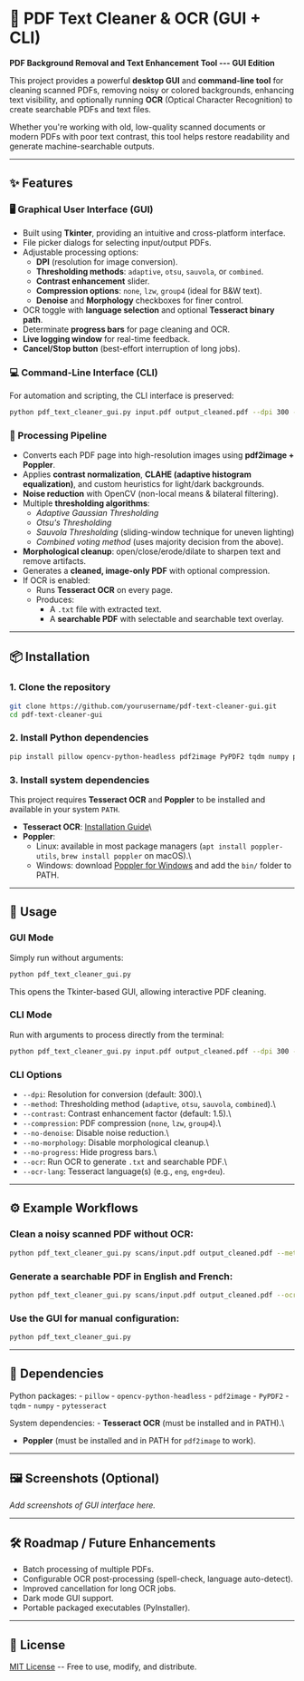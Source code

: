 # 📄 PDF Text Cleaner & OCR (GUI + CLI)

**PDF Background Removal and Text Enhancement Tool --- GUI Edition**

This project provides a powerful **desktop GUI** and **command-line
tool** for cleaning scanned PDFs, removing noisy or colored backgrounds,
enhancing text visibility, and optionally running **OCR** (Optical
Character Recognition) to create searchable PDFs and text files.

Whether you're working with old, low-quality scanned documents or modern
PDFs with poor text contrast, this tool helps restore readability and
generate machine-searchable outputs.

------------------------------------------------------------------------

## ✨ Features

### 🖥️ Graphical User Interface (GUI)

-   Built using **Tkinter**, providing an intuitive and cross-platform
    interface.
-   File picker dialogs for selecting input/output PDFs.
-   Adjustable processing options:
    -   **DPI** (resolution for image conversion).
    -   **Thresholding methods**: `adaptive`, `otsu`, `sauvola`, or
        `combined`.
    -   **Contrast enhancement** slider.
    -   **Compression options**: `none`, `lzw`, `group4` (ideal for B&W
        text).
    -   **Denoise** and **Morphology** checkboxes for finer control.
-   OCR toggle with **language selection** and optional **Tesseract
    binary path**.
-   Determinate **progress bars** for page cleaning and OCR.
-   **Live logging window** for real-time feedback.
-   **Cancel/Stop button** (best-effort interruption of long jobs).

### 💻 Command-Line Interface (CLI)

For automation and scripting, the CLI interface is preserved:

``` bash
python pdf_text_cleaner_gui.py input.pdf output_cleaned.pdf --dpi 300 --method adaptive --contrast 1.5 --ocr --ocr-lang eng
```

### 🔧 Processing Pipeline

-   Converts each PDF page into high-resolution images using
    **pdf2image + Poppler**.
-   Applies **contrast normalization**, **CLAHE (adaptive histogram
    equalization)**, and custom heuristics for light/dark backgrounds.
-   **Noise reduction** with OpenCV (non-local means & bilateral
    filtering).
-   Multiple **thresholding algorithms**:
    -   *Adaptive Gaussian Thresholding*
    -   *Otsu's Thresholding*
    -   *Sauvola Thresholding* (sliding-window technique for uneven
        lighting)
    -   *Combined voting method* (uses majority decision from the
        above).
-   **Morphological cleanup**: open/close/erode/dilate to sharpen text
    and remove artifacts.
-   Generates a **cleaned, image-only PDF** with optional compression.
-   If OCR is enabled:
    -   Runs **Tesseract OCR** on every page.
    -   Produces:
        -   A `.txt` file with extracted text.
        -   A **searchable PDF** with selectable and searchable text
            overlay.

------------------------------------------------------------------------

## 📦 Installation

### 1. Clone the repository

``` bash
git clone https://github.com/yourusername/pdf-text-cleaner-gui.git
cd pdf-text-cleaner-gui
```

### 2. Install Python dependencies

``` bash
pip install pillow opencv-python-headless pdf2image PyPDF2 tqdm numpy pytesseract
```

### 3. Install system dependencies

This project requires **Tesseract OCR** and **Poppler** to be installed
and available in your system `PATH`.

-   **Tesseract OCR**: [Installation
    Guide](https://digi.bib.uni-mannheim.de/tesseract/)\
-   **Poppler**:
    -   Linux: available in most package managers
        (`apt install poppler-utils`, `brew install poppler` on macOS).\
    -   Windows: download [Poppler for
        Windows](https://github.com/oschwartz10612/poppler-windows/releases/tag/v25.07.0-0) and add
        the `bin/` folder to PATH.

------------------------------------------------------------------------

## 🚀 Usage

### GUI Mode

Simply run without arguments:

``` bash
python pdf_text_cleaner_gui.py
```

This opens the Tkinter-based GUI, allowing interactive PDF cleaning.

### CLI Mode

Run with arguments to process directly from the terminal:

``` bash
python pdf_text_cleaner_gui.py input.pdf output_cleaned.pdf --dpi 300 --method sauvola --contrast 2.0 --ocr --ocr-lang eng+fra
```

### CLI Options

-   `--dpi`: Resolution for conversion (default: 300).\
-   `--method`: Thresholding method (`adaptive`, `otsu`, `sauvola`,
    `combined`).\
-   `--contrast`: Contrast enhancement factor (default: 1.5).\
-   `--compression`: PDF compression (`none`, `lzw`, `group4`).\
-   `--no-denoise`: Disable noise reduction.\
-   `--no-morphology`: Disable morphological cleanup.\
-   `--no-progress`: Hide progress bars.\
-   `--ocr`: Run OCR to generate `.txt` and searchable PDF.\
-   `--ocr-lang`: Tesseract language(s) (e.g., `eng`, `eng+deu`).

------------------------------------------------------------------------

## ⚙️ Example Workflows

### Clean a noisy scanned PDF without OCR:

``` bash
python pdf_text_cleaner_gui.py scans/input.pdf output_cleaned.pdf --method combined --contrast 1.8
```

### Generate a searchable PDF in English and French:

``` bash
python pdf_text_cleaner_gui.py scans/input.pdf output_cleaned.pdf --ocr --ocr-lang eng+fra
```

### Use the GUI for manual configuration:

``` bash
python pdf_text_cleaner_gui.py
```

------------------------------------------------------------------------

## 🧰 Dependencies

Python packages: - `pillow` - `opencv-python-headless` - `pdf2image` -
`PyPDF2` - `tqdm` - `numpy` - `pytesseract`

System dependencies: - **Tesseract OCR** (must be installed and in
PATH).\
- **Poppler** (must be installed and in PATH for `pdf2image` to work).

------------------------------------------------------------------------

## 🖼️ Screenshots (Optional)

*Add screenshots of GUI interface here.*

------------------------------------------------------------------------

## 🛠️ Roadmap / Future Enhancements

-   Batch processing of multiple PDFs.
-   Configurable OCR post-processing (spell-check, language
    auto-detect).
-   Improved cancellation for long OCR jobs.
-   Dark mode GUI support.
-   Portable packaged executables (PyInstaller).

------------------------------------------------------------------------

## 📜 License

[MIT License](LICENSE) -- Free to use, modify, and distribute.
